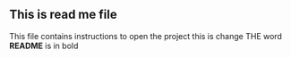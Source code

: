 ## This is read me file
This file contains instructions to open the project
this is change
THE word **README** is in bold

